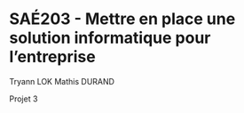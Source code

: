 # SAÉ203 - Mettre en place une solution informatique pour l’entreprise

Tryann LOK 
Mathis DURAND

Projet 3

